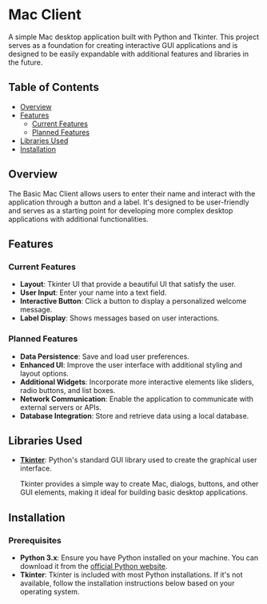 # Mac Client

A simple Mac desktop application built with Python and Tkinter. This project serves as a foundation for creating interactive GUI applications and is designed to be easily expandable with additional features and libraries in the future.

## Table of Contents

- [Overview](#overview)
- [Features](#features)
  - [Current Features](#current-features)
  - [Planned Features](#planned-features)
- [Libraries Used](#libraries-used)
- [Installation](#installation)
  

## Overview

The Basic Mac Client allows users to enter their name and interact with the application through a button and a label. It's designed to be user-friendly and serves as a starting point for developing more complex desktop applications with additional functionalities.

## Features

### Current Features

- **Layout**: Tkinter UI that provide a beautiful UI that satisfy the user.
- **User Input**: Enter your name into a text field.
- **Interactive Button**: Click a button to display a personalized welcome message.
- **Label Display**: Shows messages based on user interactions.

### Planned Features

- **Data Persistence**: Save and load user preferences.
- **Enhanced UI**: Improve the user interface with additional styling and layout options.
- **Additional Widgets**: Incorporate more interactive elements like sliders, radio buttons, and list boxes.
- **Network Communication**: Enable the application to communicate with external servers or APIs.
- **Database Integration**: Store and retrieve data using a local database.

## Libraries Used

- **[Tkinter](https://docs.python.org/3/library/tkinter.html)**: Python's standard GUI library used to create the graphical user interface.

  Tkinter provides a simple way to create Mac, dialogs, buttons, and other GUI elements, making it ideal for building basic desktop applications.

## Installation

### Prerequisites

- **Python 3.x**: Ensure you have Python installed on your machine. You can download it from the [official Python website](https://www.python.org/downloads/).
- **Tkinter**: Tkinter is included with most Python installations. If it's not available, follow the installation instructions below based on your operating system.


